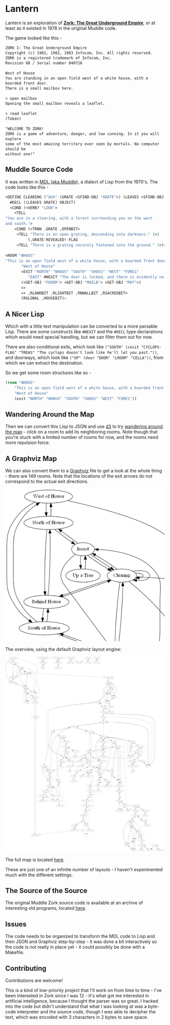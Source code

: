 
# Lantern

Lantern is an exploration of **[Zork: The Great Underground Empire][zork]**, or at least as
it existed in 1978 in the original Muddle code.

The game looked like this -

```
ZORK I: The Great Underground Empire
Copyright (c) 1981, 1982, 1983 Infocom, Inc. All rights reserved.
ZORK is a registered trademark of Infocom, Inc.
Revision 88 / Serial number 840726

West of House
You are standing in an open field west of a white house, with a boarded front door.
There is a small mailbox here.

> open mailbox
Opening the small mailbox reveals a leaflet.

> read leaflet
(Taken)

"WELCOME TO ZORK!
ZORK is a game of adventure, danger, and low cunning. In it you will explore
some of the most amazing territory ever seen by mortals. No computer should be
without one!"
```

## Muddle Source Code

It was written in [MDL (aka Muddle)](muddle), a dialect of Lisp from the 1970's. The code
looks like this -

```lisp
<DEFINE CLEARING ("AUX" (GRATE <SFIND-OBJ "GRATE">) (LEAVES <SFIND-OBJ "LEAVE">))
  #DECL ((LEAVES GRATE) OBJECT)
  <COND (<VERB? "LOOK">
    <TELL
"You are in a clearing, with a forest surrounding you on the west
and south.">
    <COND (<TRNN .GRATE ,OPENBIT>
     <TELL "There is an open grating, descending into darkness." 1>)
          (,GRATE-REVEALED!-FLAG
     <TELL "There is a grating securely fastened into the ground." 1>)>)>>

<ROOM "WHOUS"
"This is an open field west of a white house, with a boarded front door."
       "West of House"
       <EXIT "NORTH" "NHOUS" "SOUTH" "SHOUS" "WEST" "FORE1"
	      "EAST" #NEXIT "The door is locked, and there is evidently no key.">
       (<GET-OBJ "FDOOR"> <GET-OBJ "MAILB"> <GET-OBJ "MAT">)
       <>
       <+ ,RLANDBIT ,RLIGHTBIT ,RNWALLBIT ,RSACREDBIT>
       (RGLOBAL ,HOUSEBIT)>
```

## A Nicer Lisp

Which with a little text manipulation can be converted to a more parsable Lisp. There
are some constructs like `#NEXIT` and the `#DECL` type declarations which would need
special handling, but we can filter them out for now.

There are also conditional exits, which look like
`("SOUTH" (cexit "CYCLOPS-FLAG" "TREAS" "The cyclops doesn't look like he'll let you past."))`,
and doorways, which look like `("UP" (door "DOOR" "LROOM" "CELLA"))`, from which
we can extract the destination.

So we get some room structures like so -

```lisp
(room "WHOUS"
    "This is an open field west of a white house, with a boarded front door."
    "West of House"
    (exit "NORTH" "NHOUS" "SOUTH" "SHOUS" "WEST" "FORE1"))
```

## Wandering Around the Map

Then we can convert this Lisp to JSON and use [d3][d3] to try
[wandering around the map](https://rawgit.com/bburns/Lantern/master/data/json/index.htm) -
click on a room to add its neighboring rooms. Note though that you're stuck with
a limited number of rooms for now, and the rooms need more repulsion force.

## A Graphviz Map

We can also convert them to a [Graphviz][graphviz] file to get a look at the
whole thing - there are 149 rooms. Note that the locations of the exit arrows do
not correspond to the actual exit directions.

<!-- <img src="images/zork2200_crop700.png" /> -->
<img src="images/zork3000_crop560.png" />

The overview, using the default Graphviz layout engine:

<img src="images/zork2200_scale700.png" />

The full map is located [here](images/zork2200.png).

These are just one of an infinite number of layouts - I haven't experimented
much with the different settings.


## The Source of the Source

The original Muddle Zork source code is available at an archive of interesting
old programs, located [here][source].


## Issues

The code needs to be organized to transform the MDL code to Lisp and then JSON and Graphviz step-by-step - it was done a bit interactively so the code is not really in place yet - it could possibly be done with a Makefile.


## Contributing

Contributions are welcome!

This is a kind of low-priority project that I'll work on from time to time - I've been interested in Zork since I was 12 - it's what got me interested in artificial intelligence, because I thought the parser was so great. I hacked into the code but didn't understand that what I was looking at was a byte-code interpreter and the source code, though I *was* able to decipher the text, which was encoded with 3 characters in 2 bytes to save space.


[zork]: http://en.wikipedia.org/wiki/Zork/
[muddle]: http://en.wikipedia.org/wiki/MDL_programming_language
[graphviz]: http://www.graphviz.org/
[d3]: https://d3js.org/
[source]: http://simh.trailing-edge.com/software.html


